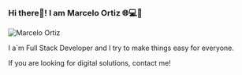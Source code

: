 ### Hi there👋! I am Marcelo Ortiz 🌐💻🚀
![Marcelo Ortiz](https://github.com/MarceOrtiz11/MarceOrtiz11/assets/132960483/851b949c-25bf-42f8-9a0f-115c84437d51)

I a`m Full Stack Developer and I try to make things easy for everyone.

If you are looking for digital solutions, contact me!
<!--
**MarceOrtiz11/MarceOrtiz11** is a ✨ _special_ ✨ repository because its `README.md` (this file) appears on your GitHub profile.

Here are some ideas to get you started:

- 🔭 I’m currently working on ...
- 🌱 I’m currently learning ...
- 👯 I’m looking to collaborate on ...
- 🤔 I’m looking for help with ...
- 💬 Ask me about ...
- 📫 How to reach me: ...
- 😄 Pronouns: ...
- ⚡ Fun fact: ...
-->

